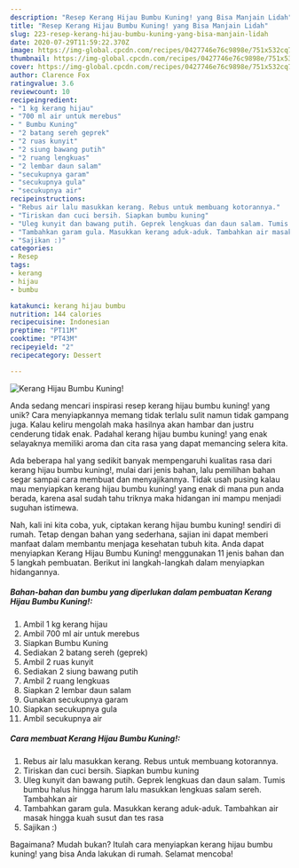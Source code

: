 ```yaml
---
description: "Resep Kerang Hijau Bumbu Kuning! yang Bisa Manjain Lidah"
title: "Resep Kerang Hijau Bumbu Kuning! yang Bisa Manjain Lidah"
slug: 223-resep-kerang-hijau-bumbu-kuning-yang-bisa-manjain-lidah
date: 2020-07-29T11:59:22.370Z
image: https://img-global.cpcdn.com/recipes/0427746e76c9898e/751x532cq70/kerang-hijau-bumbu-kuning-foto-resep-utama.jpg
thumbnail: https://img-global.cpcdn.com/recipes/0427746e76c9898e/751x532cq70/kerang-hijau-bumbu-kuning-foto-resep-utama.jpg
cover: https://img-global.cpcdn.com/recipes/0427746e76c9898e/751x532cq70/kerang-hijau-bumbu-kuning-foto-resep-utama.jpg
author: Clarence Fox
ratingvalue: 3.6
reviewcount: 10
recipeingredient:
- "1 kg kerang hijau"
- "700 ml air untuk merebus"
- " Bumbu Kuning"
- "2 batang sereh geprek"
- "2 ruas kunyit"
- "2 siung bawang putih"
- "2 ruang lengkuas"
- "2 lembar daun salam"
- "secukupnya garam"
- "secukupnya gula"
- "secukupnya air"
recipeinstructions:
- "Rebus air lalu masukkan kerang. Rebus untuk membuang kotorannya."
- "Tiriskan dan cuci bersih. Siapkan bumbu kuning"
- "Uleg kunyit dan bawang putih. Geprek lengkuas dan daun salam. Tumis bumbu halus hingga harum lalu masukkan lengkuas salam sereh. Tambahkan air"
- "Tambahkan garam gula. Masukkan kerang aduk-aduk. Tambahkan air masak hingga kuah susut dan tes rasa"
- "Sajikan :)"
categories:
- Resep
tags:
- kerang
- hijau
- bumbu

katakunci: kerang hijau bumbu 
nutrition: 144 calories
recipecuisine: Indonesian
preptime: "PT11M"
cooktime: "PT43M"
recipeyield: "2"
recipecategory: Dessert

---
```



![Kerang Hijau Bumbu Kuning!](https://img-global.cpcdn.com/recipes/0427746e76c9898e/751x532cq70/kerang-hijau-bumbu-kuning-foto-resep-utama.jpg)

Anda sedang mencari inspirasi resep kerang hijau bumbu kuning! yang unik? Cara menyiapkannya memang tidak terlalu sulit namun tidak gampang juga. Kalau keliru mengolah maka hasilnya akan hambar dan justru cenderung tidak enak. Padahal kerang hijau bumbu kuning! yang enak selayaknya memiliki aroma dan cita rasa yang dapat memancing selera kita.



Ada beberapa hal yang sedikit banyak mempengaruhi kualitas rasa dari kerang hijau bumbu kuning!, mulai dari jenis bahan, lalu pemilihan bahan segar sampai cara membuat dan menyajikannya. Tidak usah pusing kalau mau menyiapkan kerang hijau bumbu kuning! yang enak di mana pun anda berada, karena asal sudah tahu triknya maka hidangan ini mampu menjadi suguhan istimewa.


Nah, kali ini kita coba, yuk, ciptakan kerang hijau bumbu kuning! sendiri di rumah. Tetap dengan bahan yang sederhana, sajian ini dapat memberi manfaat dalam membantu menjaga kesehatan tubuh kita. Anda dapat menyiapkan Kerang Hijau Bumbu Kuning! menggunakan 11 jenis bahan dan 5 langkah pembuatan. Berikut ini langkah-langkah dalam menyiapkan hidangannya.

<!--inarticleads1-->

##### Bahan-bahan dan bumbu yang diperlukan dalam pembuatan Kerang Hijau Bumbu Kuning!:

1. Ambil 1 kg kerang hijau
1. Ambil 700 ml air untuk merebus
1. Siapkan  Bumbu Kuning
1. Sediakan 2 batang sereh (geprek)
1. Ambil 2 ruas kunyit
1. Sediakan 2 siung bawang putih
1. Ambil 2 ruang lengkuas
1. Siapkan 2 lembar daun salam
1. Gunakan secukupnya garam
1. Siapkan secukupnya gula
1. Ambil secukupnya air




<!--inarticleads2-->

##### Cara membuat Kerang Hijau Bumbu Kuning!:

1. Rebus air lalu masukkan kerang. Rebus untuk membuang kotorannya.
1. Tiriskan dan cuci bersih. Siapkan bumbu kuning
1. Uleg kunyit dan bawang putih. Geprek lengkuas dan daun salam. Tumis bumbu halus hingga harum lalu masukkan lengkuas salam sereh. Tambahkan air
1. Tambahkan garam gula. Masukkan kerang aduk-aduk. Tambahkan air masak hingga kuah susut dan tes rasa
1. Sajikan :)




Bagaimana? Mudah bukan? Itulah cara menyiapkan kerang hijau bumbu kuning! yang bisa Anda lakukan di rumah. Selamat mencoba!
